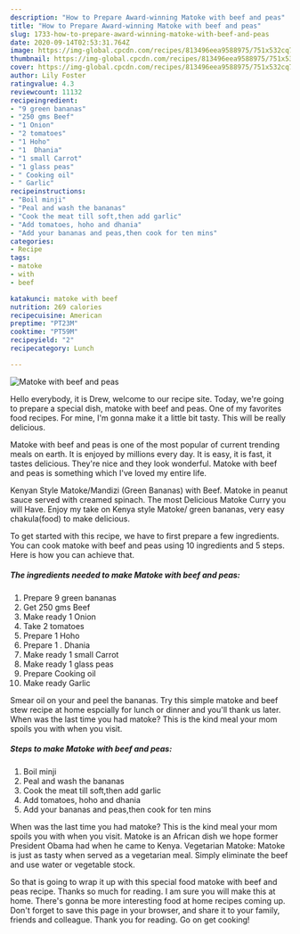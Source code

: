 ```yaml
---
description: "How to Prepare Award-winning Matoke with beef and peas"
title: "How to Prepare Award-winning Matoke with beef and peas"
slug: 1733-how-to-prepare-award-winning-matoke-with-beef-and-peas
date: 2020-09-14T02:53:31.764Z
image: https://img-global.cpcdn.com/recipes/813496eea9588975/751x532cq70/matoke-with-beef-and-peas-recipe-main-photo.jpg
thumbnail: https://img-global.cpcdn.com/recipes/813496eea9588975/751x532cq70/matoke-with-beef-and-peas-recipe-main-photo.jpg
cover: https://img-global.cpcdn.com/recipes/813496eea9588975/751x532cq70/matoke-with-beef-and-peas-recipe-main-photo.jpg
author: Lily Foster
ratingvalue: 4.3
reviewcount: 11132
recipeingredient:
- "9 green bananas"
- "250 gms Beef"
- "1 Onion"
- "2 tomatoes"
- "1 Hoho"
- "1  Dhania"
- "1 small Carrot"
- "1 glass peas"
- " Cooking oil"
- " Garlic"
recipeinstructions:
- "Boil minji"
- "Peal and wash the bananas"
- "Cook the meat till soft,then add garlic"
- "Add tomatoes, hoho and dhania"
- "Add your bananas and peas,then cook for ten mins"
categories:
- Recipe
tags:
- matoke
- with
- beef

katakunci: matoke with beef 
nutrition: 269 calories
recipecuisine: American
preptime: "PT23M"
cooktime: "PT59M"
recipeyield: "2"
recipecategory: Lunch

---
```



![Matoke with beef and peas](https://img-global.cpcdn.com/recipes/813496eea9588975/751x532cq70/matoke-with-beef-and-peas-recipe-main-photo.jpg)

Hello everybody, it is Drew, welcome to our recipe site. Today, we're going to prepare a special dish, matoke with beef and peas. One of my favorites food recipes. For mine, I'm gonna make it a little bit tasty. This will be really delicious.

Matoke with beef and peas is one of the most popular of current trending meals on earth. It is enjoyed by millions every day. It is easy, it is fast, it tastes delicious. They're nice and they look wonderful. Matoke with beef and peas is something which I've loved my entire life.

Kenyan Style Matoke/Mandizi (Green Bananas) with Beef. Matoke in peanut sauce served with creamed spinach. The most Delicious Matoke Curry you will Have. Enjoy my take on Kenya style Matoke/ green bananas, very easy chakula(food) to make delicious.


To get started with this recipe, we have to first prepare a few ingredients. You can cook matoke with beef and peas using 10 ingredients and 5 steps. Here is how you can achieve that.

<!--inarticleads1-->

##### The ingredients needed to make Matoke with beef and peas:

1. Prepare 9 green bananas
1. Get 250 gms Beef
1. Make ready 1 Onion
1. Take 2 tomatoes
1. Prepare 1 Hoho
1. Prepare 1 . Dhania
1. Make ready 1 small Carrot
1. Make ready 1 glass peas
1. Prepare  Cooking oil
1. Make ready  Garlic


Smear oil on your and peel the bananas. Try this simple matoke and beef stew recipe at home espcially for lunch or dinner and you&#39;ll thank us later. When was the last time you had matoke? This is the kind meal your mom spoils you with when you visit. 

<!--inarticleads2-->

##### Steps to make Matoke with beef and peas:

1. Boil minji
1. Peal and wash the bananas
1. Cook the meat till soft,then add garlic
1. Add tomatoes, hoho and dhania
1. Add your bananas and peas,then cook for ten mins


When was the last time you had matoke? This is the kind meal your mom spoils you with when you visit. Matoke is an African dish we hope former President Obama had when he came to Kenya. Vegetarian Matoke: Matoke is just as tasty when served as a vegetarian meal. Simply eliminate the beef and use water or vegetable stock. 

So that is going to wrap it up with this special food matoke with beef and peas recipe. Thanks so much for reading. I am sure you will make this at home. There's gonna be more interesting food at home recipes coming up. Don't forget to save this page in your browser, and share it to your family, friends and colleague. Thank you for reading. Go on get cooking!
